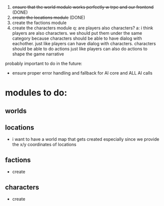 1. ~~ensure that the world module works perfectly w trpc and our frontend~~ (DONE)
2. ~~create the locations module~~ (DONE)
3. create the factions module
4. create the characters module 
    q: are players also characters?
    a: i think players are also characters. we should put them under the same
    category because characters should be able to have dialog with eachother.
    just like players can have dialog with characters.
    characters should be able to do actions
    just like players can also do actions
    to shape the game narrative

probably important to do in the future:
- ensure proper error handling and fallback for AI core and ALL AI calls

# modules to do:
## worlds

## locations
- i want to have a world map that gets created especially since we provide the x/y coordinates of locations 

## factions
- create

## characters
- create